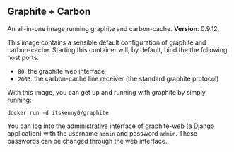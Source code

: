 ## Graphite + Carbon

An all-in-one image running graphite and carbon-cache. **Version**: 0.9.12.

This image contains a sensible default configuration of graphite and
carbon-cache. Starting this container will, by default, bind the the following
host ports:

- `80`: the graphite web interface
- `2003`: the carbon-cache line receiver (the standard graphite protocol)

With this image, you can get up and running with graphite by simply running:

    docker run -d itskenny0/graphite

You can log into the administrative interface of graphite-web (a Django
application) with the username `admin` and password `admin`. These passwords can
be changed through the web interface.

